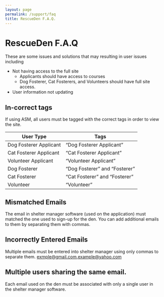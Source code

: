 ```yaml
---
layout: page
permalink: /support/faq
title: RescueDen F.A.Q.
---
```


# RescueDen F.A.Q
These are some issues and solutions that may resulting in user issues including
	
* Not having access to the full site
	* Applicants should have access to courses
	* Dog Fosterer, Cat Fosterers, and Volunteers should have full site access.
* User information not updating

## In-correct tags
If using ASM, all users must be tagged with the correct tags in order to view the site.

|User Type|Tags|
|---|---|
|Dog Fosterer Applicant|“Dog Fosterer Applicant”|
|Cat Fosterer Applicant|“Cat Fosterer Applicant”|
|Volunteer Applicant|“Volunteer Applicant”|
|Dog Fosterer|“Dog Fosterer” and “Fosterer”|
|Cat Fosterer|“Cat Fosterer” and “Fosterer”|
|Volunteer|“Volunteer”|

## Mismatched Emails
The email in shelter manager software (used on the application) must matched the one used to sign-up for the den.  You can add additional emails to them by separating them with commas. 

## Incorrectly Entered Emails
Multiple emails must be entered into shelter manager using only commas to separate them. 
	exmple@gmail.com,example@yahoo.com

## Multiple users sharing the same email.
Each email used on the den must be associated with only a single user in the shelter manager software.


